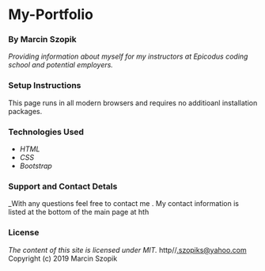 # My-Portfolio
### By Marcin Szopik

_Providing information about myself for my instructors at Epicodus coding school and potential employers._

### Setup Instructions
This page runs in all modern browsers and requires no additioanl installation packages.

### Technologies Used
* _HTML_
* _CSS_
* _Bootstrap_

### Support and Contact Detals
_With any questions feel free to contact me . My contact information is listed at the bottom of the main page at hth

### License
_The content of this site is licensed under MIT._
http//.szopiks@yahoo.com
Copyright (c) 2019 Marcin Szopik
